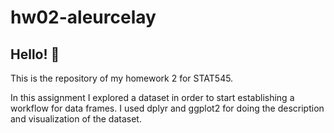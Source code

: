 # hw02-aleurcelay

## Hello! :raising_hand:

This is the repository of my homework 2 for STAT545.

In this assignment I explored a dataset in order to start establishing a workflow for data frames.
I used dplyr and ggplot2 for doing the description and visualization of the dataset.
